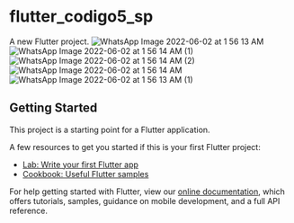 # flutter_codigo5_sp

A new Flutter project.
![WhatsApp Image 2022-06-02 at 1 56 13 AM](https://user-images.githubusercontent.com/65637566/171575629-c77568a1-f6ff-4f79-a0d3-cc91e4350ca0.jpeg)
![WhatsApp Image 2022-06-02 at 1 56 14 AM (1)](https://user-images.githubusercontent.com/65637566/171575634-72fc865d-1072-456c-af7d-158d15783f2f.jpeg)
![WhatsApp Image 2022-06-02 at 1 56 14 AM (2)](https://user-images.githubusercontent.com/65637566/171575636-fccd5034-65a5-4151-8bd8-3733bc9a7116.jpeg)
![WhatsApp Image 2022-06-02 at 1 56 14 AM](https://user-images.githubusercontent.com/65637566/171575637-7ecdc964-5c94-44d9-b647-7048df588908.jpeg)
![WhatsApp Image 2022-06-02 at 1 56 13 AM (1)](https://user-images.githubusercontent.com/65637566/171575640-d730284c-d465-44b5-8205-9635b82b99ca.jpeg)

## Getting Started

This project is a starting point for a Flutter application.

A few resources to get you started if this is your first Flutter project:

- [Lab: Write your first Flutter app](https://flutter.dev/docs/get-started/codelab)
- [Cookbook: Useful Flutter samples](https://flutter.dev/docs/cookbook)

For help getting started with Flutter, view our
[online documentation](https://flutter.dev/docs), which offers tutorials,
samples, guidance on mobile development, and a full API reference.
